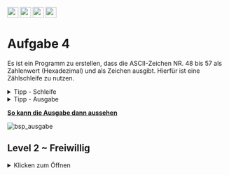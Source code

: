 <a href="https://github.com/hshf1/VorlesungC/discussions"><img src="https://img.shields.io/badge/Allgemein-Q%26A-informational?logo=github" height="25"/></a>
<a href="https://github.com/hshf1/VorlesungC/discussions/categories/02_übungsaufgaben"><img src="https://img.shields.io/badge/Übungsaufgaben-Q%26A-informational?logo=c" height="25"/></a>
<a href="https://github.com/hshf1/VorlesungC/discussions/9"><img src="https://img.shields.io/badge/Aufgabe_bewerten-red?logo=c" height="25"/></a>
<a href="https://moodle.hs-hannover.de/course/view.php?id=20976"><img src="https://img.shields.io/badge/Quizfragen-orange?logo=c" height="25"/></a>

# Aufgabe 4

Es ist ein Programm zu erstellen, dass die ASCII-Zeichen NR. 48 bis 57 als Zahlenwert (Hexadezimal) und als Zeichen ausgibt. Hierfür ist eine Zählschleife zu nutzen.

<details>
<summary>Tipp - Schleife</summary>
  
 Eine Schleife, welche von 48 bis 57 hochzählt. Es kann eine ```for``` oder eine ```while``` Schleife verwendet werden. 
  
</details>

<details>
<summary>Tipp - Ausgabe</summary>

Die Ausgabe kann in der Schleife ausgeführt werden. Mit dem passenden Datentypen reicht eine Variable für Zahl und Zeichen bei der Ausgabe.
  
<details>
<summary>Tipp - Datentyp</summary>
    
```char```
    
  </details> 
</details>

<ins><b>So kann die Ausgabe dann aussehen</b></ins>
<br />

![bsp_ausgabe](https://user-images.githubusercontent.com/100713757/192163365-f89be058-da17-4352-ae65-6043ea3c0270.gif)

## Level 2 ~ Freiwillig
<details>
<summary>Klicken zum Öffnen</summary>
  
  1) Erweitern Sie ihr Programm so, dass auch die Buchstaben von A bis Z nach dem selben Prinzip ausgegeben werden.
  
  2) Versuchen Sie das Programm so umzuschreiben, dass die Ausgabe mit dem Buchstaben "Z" beginnt und mit "A"aufhört.
  </details>
